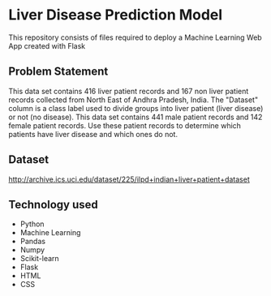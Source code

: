 


# Liver Disease Prediction Model

This repository consists of files required to deploy a Machine Learning Web App created with Flask


## Problem Statement


This data set contains 416 liver patient records and 167 non liver patient records collected from North East of Andhra Pradesh, India. The "Dataset" column is a class label used to divide groups into liver patient (liver disease) or not (no disease). This data set contains 441 male patient records and 142 female patient records.
Use these patient records to determine which patients have liver disease and which ones do not.

## Dataset
http://archive.ics.uci.edu/dataset/225/ilpd+indian+liver+patient+dataset

## Technology used
- Python
- Machine Learning
- Pandas
- Numpy
- Scikit-learn
- Flask
- HTML
- CSS

  


 


